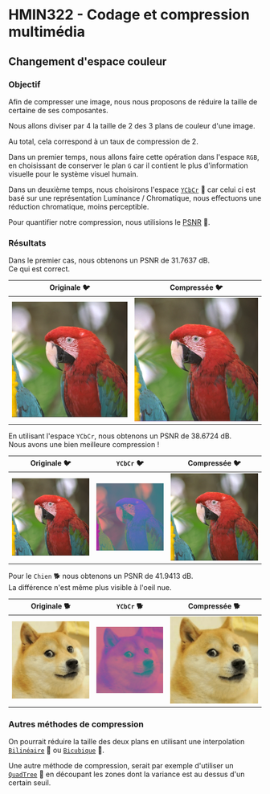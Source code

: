  <!-- title: HMIN322 - Codage et compression multimédia -->

# HMIN322 - Codage et compression multimédia
## Changement d'espace couleur

### Objectif

Afin de compresser une image, nous nous proposons de réduire la taille de certaine de ses composantes.

Nous allons diviser par 4 la taille de 2 des 3 plans de couleur d'une image.

Au total, cela correspond à un taux de compression de 2.

Dans un premier temps, nous allons faire cette opération dans l'espace `RGB`, en choisissant de conserver le plan `G` car il contient le plus d'information visuelle pour le système visuel humain.

Dans un deuxième temps, nous choisirons l'espace [`YCbCr`](https://en.wikipedia.org/wiki/YCbCr) 🔗 car celui ci est basé sur une représentation Luminance / Chromatique, nous effectuons une réduction chromatique, moins perceptible.

Pour quantifier notre compression, nous utilisions le [PSNR](https://en.wikipedia.org/wiki/Peak_signal-to-noise_ratio) 🔗.

### Résultats

Dans le premier cas, nous obtenons un PSNR de 31.7637 dB.  
Ce qui est correct.

| Originale 🐦                | Compressée 🐦                    |
|-----------------------------|-----------------------------------|
| ![](resources/original.png) | ![](resources/rgb_compressed.png) |

<div style="page-break-after: always;"></div>

En utilisant l'espace `YCbCr`, nous obtenons un PSNR de 38.6724 dB.  
Nous avons une bien meilleure compression !

| Originale 🐦| `YCbCr` 🐦| Compressée 🐦|
|-------------|------------|---------------|
| ![](resources/original.png) | ![](resources/ycbcr.png) | ![](resources/ycbcr_compressed.png) |

Pour le `Chien` 🐕 nous obtenons un PSNR de 41.9413 dB.  
La différence n'est même plus visible à l'oeil nue.

| Originale 🐕| `YCbCr` 🐕| Compressée 🐕|
|-------------|------------|---------------|
| ![](resources/doggo_original.png) | ![](resources/doggo_ycbcr.png) | ![](resources/doggo_compressed.png) |


### Autres méthodes de compression

On pourrait réduire la taille des deux plans en utilisant une interpolation [`Bilinéaire`](https://fr.wikipedia.org/wiki/Interpolation_bilin%C3%A9aire) 🔗 ou [`Bicubique`](https://fr.wikipedia.org/wiki/Interpolation_bicubique) 🔗.

Une autre méthode de compression, serait par exemple d'utiliser un [`QuadTree`](https://fr.wikipedia.org/wiki/Quadtree) 🔗 en découpant les zones dont la variance est au dessus d'un certain seuil.

